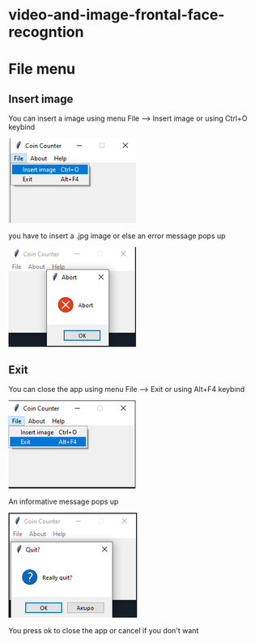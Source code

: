# video-and-image-frontal-face-recogntion

# File menu

## Insert image

You can insert a image using menu File --> Insert image or using Ctrl+O keybind

<p><img src ="images/File menu/insert image.png" title="insert image menu"/> </p>

you have to insert a .jpg image or else an error message pops up

<p><img src ="images/File menu/abort.png" title="no image error"> </p>


## Exit

You can close the app using menu File --> Exit or using Alt+F4 keybind

<p><img src = "images/File menu/close app.png" title="Close app"/></p>

An informative message pops up

<p><img src ="images/File menu/close app pop up.png" title="close app pop up"/> </p>

You press ok to close the app or cancel if you don't want